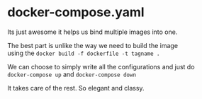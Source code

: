 # docker-compose.yaml

Its just awesome it helps us bind multiple images into one.

The best part is unlike the way we need to build the image  
using the `docker build -f dockerfile -t tagname .`  

We can choose to simply write all the configurations and just do  
`docker-compose up` and `docker-compose down`   

It takes care of the rest. So elegant and classy.
